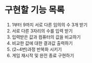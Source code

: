 # 구현할 기능 목록

1. 1부터 9까지 서로 다른 임의의 수 3개 받기
2. 서로 다른 3자리의 수를 입력 받기 
3. 입력받은 값과 컴퓨터의 값을 비교하기
4. 비교한 값에 대한 결과값 출력하기
5. (2~4번)과정 반복화 시키기
6. 게임 재시작 및 완전 종료 구현하기
